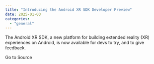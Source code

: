 ```yaml
---
title: "Introducing the Android XR SDK Developer Preview"
date: 2025-01-03
categories: 
  - "general"
---
```


The Android XR SDK, a new platform for building extended reality (XR) experiences on Android, is now available for devs to try, and to give feedback.

Go to Source
